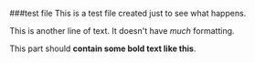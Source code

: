 ###test file
This is a test file created just to see what happens.

This is another line of text. It doesn't have _much_ formatting.

This part should **contain some bold text like this**.
